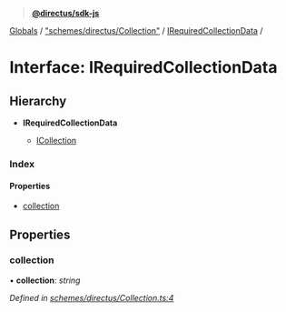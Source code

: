 > **[@directus/sdk-js](../README.md)**

[Globals](../README.md) / ["schemes/directus/Collection"](../modules/_schemes_directus_collection_.md) / [IRequiredCollectionData](_schemes_directus_collection_.irequiredcollectiondata.md) /

# Interface: IRequiredCollectionData

## Hierarchy

* **IRequiredCollectionData**

  * [ICollection](_schemes_directus_collection_.icollection.md)

### Index

#### Properties

* [collection](_schemes_directus_collection_.irequiredcollectiondata.md#collection)

## Properties

###  collection

• **collection**: *string*

*Defined in [schemes/directus/Collection.ts:4](https://github.com/direcuts/sdk-js/tree/master/schemes/directus/Collection.ts#L4)*
